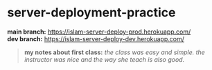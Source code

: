 # server-deployment-practice

**main branch:** https://islam-server-deploy-prod.herokuapp.com/ \
**dev branch:** https://islam-server-deploy-dev.herokuapp.com/
> **my notes about first class:** *the class was easy and simple. the instructor was nice and the way she teach is also good.*